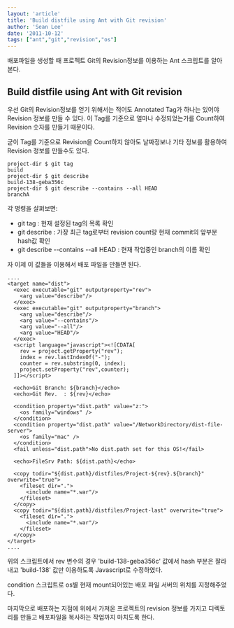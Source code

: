 ```yaml
---
layout: 'article'
title: 'Build distfile using Ant with Git revision'
author: 'Sean Lee'
date: '2011-10-12'
tags: ["ant","git","revision","os"]
---
```


배포파일을 생성할 때 프로젝트 Git의 Revision정보를 이용하는 Ant 스크립트를 알아본다.

## Build distfile using Ant with Git revision

우선 Git의 Revision정보를 얻기 위해서는 적어도 Annotated Tag가 하나는 있어야 Revision 정보를 만들 수
있다. 이 Tag를 기준으로 얼마나 수정되었는가를 Count하여 Revision 숫자를 만들기 때문이다.

굳이 Tag를 기준으로 Revision을 Count하지 않아도 날짜정보나 기타 정보를 활용하여 Revision 정보를 만들수도
있다.

    project-dir $ git tag
    build
    project-dir $ git describe
    build-138-geba356c
    project-dir $ git describe --contains --all HEAD
    branchA

각 명령을 살펴보면:

 * git tag : 현재 설정된 tag의 목록 확인
 * git describe : 가장 최근 tag로부터 revision count랑 현재 commit의 앞부분 hash값 확인
 * git describe --contains --all HEAD : 현재 작업중인 branch의 이름 확인

자 이제 이 값들을 이용해서 배포 파일을 만들면 된다.

    ....
    <target name="dist">
      <exec executable="git" outputproperty="rev">
        <arg value="describe"/>
      </exec>
      <exec executable="git" outputproperty="branch">
        <arg value="describe"/>
        <arg value="--contains"/>
        <arg value="--all"/>
        <arg value="HEAD"/>
      </exec>
      <script language="javascript"><![CDATA[
        rev = project.getProperty("rev");
        index = rev.lastIndexOf("-");
        counter = rev.substring(0, index);
        project.setProperty("rev",counter);
      ]]></script>

      <echo>Git Branch: ${branch}</echo>
      <echo>Git Rev.  : ${rev}</echo>

      <condition property="dist.path" value="z:">
        <os family="windows" />
      </condition>
      <condition property="dist.path" value="/NetworkDirectory/dist-file-server">
        <os family="mac" />
      </condition>
      <fail unless="dist.path">No dist.path set for this OS!</fail>

      <echo>FileSrv Path: ${dist.path}</echo>

      <copy todir="${dist.path}/distfiles/Project-${rev}.${branch}" overwrite="true">
        <fileset dir=".">
          <include name="*.war"/>
        </fileset>
      </copy>
      <copy todir="${dist.path}/distfiles/Project-last" overwrite="true">
        <fileset dir=".">
          <include name="*.war"/>
        </fileset>
      </copy>
    </target>
    ....

위의 스크립트에서 rev 변수의 경우 'build-138-geba356c' 값에서 hash 부분은 잘라내고 'build-138' 값만 이용하도록 Javascript로 수정하였다.

condition 스크립트로 os별 현재 mount되어있는 배포 파일 서버의 위치를 지정해주었다.

마지막으로 배포하는 지점에 위에서 가져온 프로젝트의 revision 정보를 가지고 디렉토리를 만들고 배포파일을 복사하는 작업까지 마치도록 한다.
